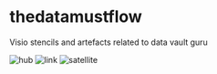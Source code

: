 # thedatamustflow
Visio stencils and artefacts related to data vault guru

![hub](https://github.com/PatrickCuba/thedatamustflow/blob/master/art/RV-1HUB.png)
![link](https://github.com/PatrickCuba/thedatamustflow/blob/master/art/RV-2LINK.png)
![satellite](https://github.com/PatrickCuba/thedatamustflow/blob/master/art/RV-3SATELLITE.png)

